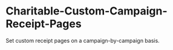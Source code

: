 # Charitable-Custom-Campaign-Receipt-Pages
Set custom receipt pages on a campaign-by-campaign basis.
